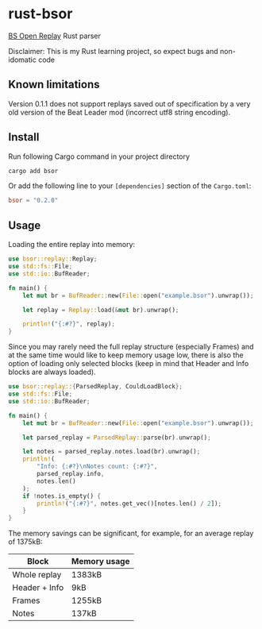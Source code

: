 # rust-bsor

[BS Open Replay](https://github.com/BeatLeader/BS-Open-Replay) Rust parser

Disclaimer: This is my Rust learning project, so expect bugs and non-idomatic code

## Known limitations

Version 0.1.1 does not support replays saved out of specification by a very old version of the Beat Leader mod (incorrect utf8 string encoding).

## Install

Run following Cargo command in your project directory

```sh
cargo add bsor
```

Or add the following line to your ``[dependencies]`` section of the ``Cargo.toml``:

```toml
bsor = "0.2.0"
```

## Usage

Loading the entire replay into memory:

```rust
use bsor::replay::Replay;
use std::fs::File;
use std::io::BufReader;

fn main() {
    let mut br = BufReader::new(File::open("example.bsor").unwrap());

    let replay = Replay::load(&mut br).unwrap();

    println!("{:#?}", replay);
}
```

Since you may rarely need the full replay structure (especially Frames) and at the same time would like to keep memory usage low, there is also the option of loading only selected blocks (keep in mind that Header and Info blocks are always loaded).

```rust
use bsor::replay::{ParsedReplay, CouldLoadBlock};
use std::fs::File;
use std::io::BufReader;

fn main() {
    let mut br = BufReader::new(File::open("example.bsor").unwrap());

    let parsed_replay = ParsedReplay::parse(br).unwrap();

    let notes = parsed_replay.notes.load(br).unwrap();
    println!(
        "Info: {:#?}\nNotes count: {:#?}",
        parsed_replay.info,
        notes.len()
    );
    if !notes.is_empty() {
        println!("{:#?}", notes.get_vec()[notes.len() / 2]);
    }
}

```

The memory savings can be significant, for example, for an average replay of 1375kB:

| Block         | Memory usage |
|---------------|--------------|
| Whole replay  | 1383kB       |
| Header + Info | 9kB          |
| Frames        | 1255kB       |
| Notes         | 137kB        |
